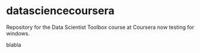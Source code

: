 # datasciencecoursera
Repository for the Data Scientist Toolbox course at Coursera
now testing for windows.

blabla
